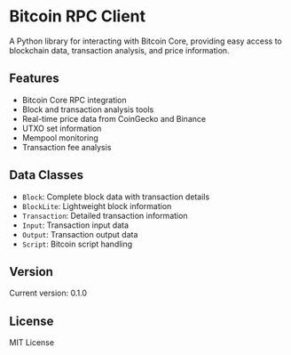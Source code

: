 # Bitcoin RPC Client

A Python library for interacting with Bitcoin Core, providing easy access to blockchain data, transaction analysis, and price information.

## Features

- Bitcoin Core RPC integration
- Block and transaction analysis tools 
- Real-time price data from CoinGecko and Binance
- UTXO set information
- Mempool monitoring
- Transaction fee analysis

## Data Classes

- `Block`: Complete block data with transaction details
- `BlockLite`: Lightweight block information
- `Transaction`: Detailed transaction information
- `Input`: Transaction input data
- `Output`: Transaction output data
- `Script`: Bitcoin script handling

## Version

Current version: 0.1.0

## License

MIT License